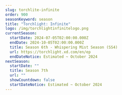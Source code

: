 ```yaml
---
slug: torchlite-infinite
order: 900
seasonKeyword: season
title: "Torchlight: Infinite"
logo: /img/torchlightinfinitelogo.png
currentSeason:
  startDate: 2024-07-05T02:00:00.000Z
  endDate: 2024-10-05T02:00:00.000Z
  title: Season 6th - Whispering Mist Season (SS4)
  url: https://torchlight.xd.com/en/ep
  endDateNotice: Estimated ~ October 2024
nextSeason:
  startDate: ""
  title: Season 7th
  url: ""
  showCountdown: false
  startDateNotice: Estimated ~ October 2024
---
```

